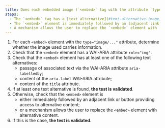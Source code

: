 ```yaml
---
title: Does each embedded image (`<embed>` tag with the attribute `type="image/..."`) [conveying information](#image-conveying-information) meet one of these conditions?
steps:
  - The `<embed>` tag has a [text alternative](#text-alternative-image) and a `role="img"` attribute;
  - The `<embed>` element is immediately followed by an [adjacent link or button](#adjacent-link-or-button) giving access to [alternative content](#alternative-content);
  - A mechanism allows the user to replace the `<embed>` element with [alternative content](#alternative-content).
---
```


1. For each `<embed>` element with the `type="image/..."` attribute, determine whether the image used carries information.
2. Check that the `<embed>` element has a WAI-ARIA attribute `role="img"`.
3. Check that the `<embed>` element has at least one of the following text alternatives:
   - passage of associated text via the WAI-ARIA attribute `aria-labelledby`;
   - content of the `aria-label` WAI-ARIA attribute;
   - content of the `title` attribute.
4. If at least one text alternative is found, **the test is validated**.
5. Otherwise, check that the `<embed>` element is
   - either immediately followed by an adjacent link or button providing access to alternative content;
   - or a mechanism allows the user to replace the `<embed>` element with alternative content.
6. If this is the case, **the test is validated**.
